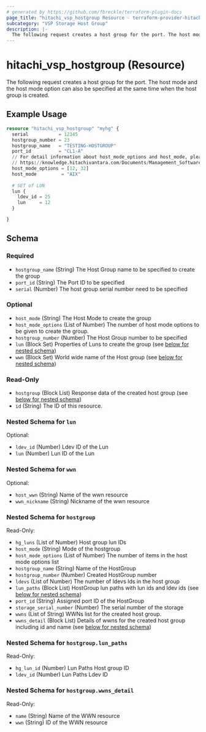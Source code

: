 ```yaml
---
# generated by https://github.com/fbreckle/terraform-plugin-docs
page_title: "hitachi_vsp_hostgroup Resource - terraform-provider-hitachi"
subcategory: "VSP Storage Host Group"
description: |-
  The following request creates a host group for the port. The host mode and the host mode option can also be specified at the same time when the host group is created.
---
```


# hitachi_vsp_hostgroup (Resource)

The following request creates a host group for the port. The host mode and the host mode option can also be specified at the same time when the host group is created.

## Example Usage

```terraform
resource "hitachi_vsp_hostgroup" "myhg" {
  serial           = 12345 
  hostgroup_number = 23
  hostgroup_name   = "TESTING-HOSTGROUP" 
  port_id          = "CL1-A"           
  // For detail information about host_mode_options and host_mode, please look at the following link:
  // https://knowledge.hitachivantara.com/Documents/Management_Software/SVOS/9.8.6/Volume_Management_-_VSP_E_Series/Host_Attachment/14_Host_modes_and_host_mode_options
  host_mode_options = [12, 32]
  host_mode         = "AIX"
 
  # SET of LUN
  lun {
    ldev_id = 25
    lun     = 12
  }

}
```

<!-- schema generated by tfplugindocs -->
## Schema

### Required

- `hostgroup_name` (String) The Host Group name to be specified to create the group
- `port_id` (String) The Port ID to be specified
- `serial` (Number) The host group serial number need to be specified

### Optional

- `host_mode` (String) The Host Mode to create the group
- `host_mode_options` (List of Number) The number of host mode options to be given to create the group.
- `hostgroup_number` (Number) The Host Group number to be specified
- `lun` (Block Set) Properties of Luns to create the group (see [below for nested schema](#nestedblock--lun))
- `wwn` (Block Set) World wide name of the Host group (see [below for nested schema](#nestedblock--wwn))

### Read-Only

- `hostgroup` (Block List) Response data of the created host group (see [below for nested schema](#nestedblock--hostgroup))
- `id` (String) The ID of this resource.

<a id="nestedblock--lun"></a>
### Nested Schema for `lun`

Optional:

- `ldev_id` (Number) Ldev ID of the Lun
- `lun` (Number) Lun ID of the Lun


<a id="nestedblock--wwn"></a>
### Nested Schema for `wwn`

Optional:

- `host_wwn` (String) Name of the wwn resource
- `wwn_nickname` (String) Nickname of the wwn resource


<a id="nestedblock--hostgroup"></a>
### Nested Schema for `hostgroup`

Read-Only:

- `hg_luns` (List of Number) Host group lun IDs
- `host_mode` (String) Mode of the hostgroup
- `host_mode_options` (List of Number) The number of items in the host mode options list
- `hostgroup_name` (String) Name of the HostGroup
- `hostgroup_number` (Number) Created HostGroup number
- `ldevs` (List of Number) The number of ldevs Ids in the host group
- `lun_paths` (Block List) HostGroup lun paths with lun ids and ldev ids (see [below for nested schema](#nestedblock--hostgroup--lun_paths))
- `port_id` (String) Assigned port ID of the HostGroup
- `storage_serial_number` (Number) The serial number of the storage
- `wwns` (List of String) WWNs list for the created host group.
- `wwns_detail` (Block List) Details of wwns for the created host group including id and name (see [below for nested schema](#nestedblock--hostgroup--wwns_detail))

<a id="nestedblock--hostgroup--lun_paths"></a>
### Nested Schema for `hostgroup.lun_paths`

Read-Only:

- `hg_lun_id` (Number) Lun Paths Host group ID
- `ldev_id` (Number) Lun Paths Ldev ID


<a id="nestedblock--hostgroup--wwns_detail"></a>
### Nested Schema for `hostgroup.wwns_detail`

Read-Only:

- `name` (String) Name of the WWN resource
- `wwn` (String) ID of the WWN resource


